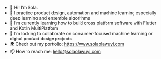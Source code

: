 - 👋 Hi! I’m Sola. 
- 👀 I practice product design, automation and machine learning especially deep learning and ensemble algorithms
- 🌱 I’m currently learning how to build cross platform software with Flutter and Kotlin MultiPlatform
- 💞️ I’m looking to collaborate on consumer-focused machine learning or digital product design projects
- 🌍 Check out my portfolio: https://www.solaolawuyi.com
- 📫 How to reach me: hello@solaolawuyi.com 
<!---
solaszn/solaszn is a ✨ special ✨ repository because its `README.md` (this file) appears on your GitHub profile.
You can click the Preview link to take a look at your changes.
--->
